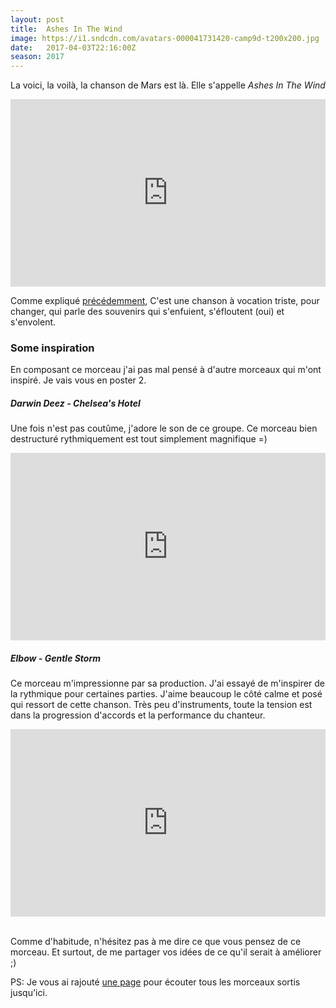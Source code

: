 ```yaml
---
layout: post
title:  Ashes In The Wind
image: https://i1.sndcdn.com/avatars-000041731420-camp9d-t200x200.jpg
date:   2017-04-03T22:16:00Z
season: 2017
---
```


La voici, la voilà, la chanson de Mars est là. Elle s'appelle _Ashes In The Wind_


<iframe width="100%" height="300" scrolling="no" frameborder="no" src="https://w.soundcloud.com/player/?url=https%3A//api.soundcloud.com/tracks/315949297&amp;color=ff5500&amp;auto_play=false&amp;hide_related=false&amp;show_comments=true&amp;show_user=true&amp;show_reposts=false&amp;visual=true"></iframe>

Comme expliqué [précédemment]({{page.previous.url}}), C'est une chanson à vocation triste, pour changer,
qui parle des souvenirs qui s'enfuient, s'éfloutent (oui) et s'envolent.

### Some inspiration

En composant ce morceau j'ai pas mal pensé à d'autre morceaux qui m'ont inspiré. Je vais vous en poster 2.

##### Darwin Deez - Chelsea's Hotel

Une fois n'est pas coutûme, j'adore le son de ce groupe. Ce morceau bien destructuré rythmiquement
est tout simplement magnifique =)

<iframe width="100%" height="300" src="https://www.youtube.com/embed/el-aWzAJMVk" frameborder="0" allowfullscreen></iframe>
<br/>

##### Elbow - Gentle Storm

Ce morceau m'impressionne par sa production. J'ai essayé de m'inspirer de
la rythmique pour certaines parties. J'aime beaucoup le côté calme et posé
qui ressort de cette chanson. Très peu d'instruments, toute la tension est
dans la progression d'accords et la performance du chanteur.

<iframe width="100%" height="300" src="https://www.youtube.com/embed/ONQ25RW585w" frameborder="0" allowfullscreen></iframe>
<br/>
<br/>


Comme d'habitude, n'hésitez pas à me dire ce que vous pensez de ce morceau.
Et surtout, de me partager vos idées de ce qu'il serait à améliorer ;)


PS: Je vous ai rajouté [une page](/album.html) pour écouter tous les morceaux sortis jusqu'ici.
